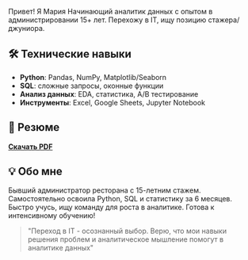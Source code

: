 Привет! Я Мария
Начинающий аналитик данных с опытом в администрировании 15+ лет. Перехожу в IT, ищу позицию стажера/джуниора.

## 🛠️ Технические навыки
- **Python**: Pandas, NumPy, Matplotlib/Seaborn
- **SQL**: сложные запросы, оконные функции
- **Анализ данных**: EDA, статистика, A/B тестирование
- **Инструменты**: Excel, Google Sheets, Jupyter Notebook

## 📄 Резюме
**[Скачать PDF](https://github.com/seamny/Resume/blob/main/%D0%94%D0%B5%D0%BC%D1%87%D0%B5%D0%BD%D0%BA%D0%BE%20%20%D0%9C%D0%B0%D1%80%D0%B8%D1%8F%20%D0%92%D0%B8%D0%BA%D1%82%D0%BE%D1%80%D0%BE%D0%B2%D0%BD%D0%B0.pdf)**  

## 💡 Обо мне
Бывший администратор ресторана с 15-летним стажем. Самостоятельно освоила Python, SQL и статистику за 6 месяцев. Быстро учусь, ищу команду для роста в аналитике. Готова к интенсивному обучению!

> "Переход в IT - осознанный выбор. Верю, что мои навыки решения проблем и аналитическое мышление помогут в аналитике данных"
